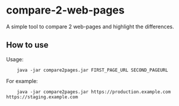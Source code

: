 # compare-2-web-pages
A simple tool to compare 2 web-pages and highlight the differences.

## How to use
Usage:
        
        java -jar compare2pages.jar FIRST_PAGE_URL SECOND_PAGEURL
        
For example:
        
        java -jar compare2pages.jar https://production.example.com https://staging.example.com
            
